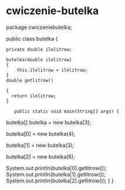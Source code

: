 # cwiczenie-butelka

package cwiczeniebutelka;

public class butelka {
    
    private double ilelitrow;

    butelka(double ilelitrow)
    {
        this.ilelitrow = ilelitrow;
    }
    double getlitrow()
       
    {
      return ilelitrow;
    }
    
       public static void main(String[] args) {

   butelka[] butelka = new butelka[3];
   
   butelka[0] = new butelka(4);

   butelka[1] = new butelka(3);

   butelka[2] = new butelka(6);

   System.out.println(butelka[0].getlitrow());
   System.out.println(butelka[1].getlitrow());  
   System.out.println(butelka[2].getlitrow());
}
}
